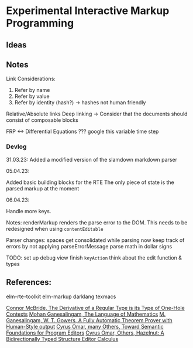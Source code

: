 # Experimental Interactive Markup Programming

## Ideas

## Notes

Link Considerations:

1. Refer by name
2. Refer by value
3. Refer by identity (hash?) -> hashes not human friendly

Relative/Absolute links
Deep linking -> Consider that the documents should consist of
composable blocks


FRP <-> Differential Equations ??? google this
variable time step


### Devlog

31.03.23:
Added a modified version of the slamdown markdown parser

05.04.23:

Added basic building blocks for the RTE
The only piece of state is the parsed markup at the moment

06.04.23:

Handle more keys.

Notes:
renderMarkup renders the parse error to the DOM. This needs
to be redesigned when using `contentEditable`

Parser changes:
spaces get consolidated while parsing now
keep track of errors by not applying parseErrorMessage 
parse math in dollar signs

TODO:
set up debug view
finish `keyAction`
think about the edit function & types


## References:
elm-rte-toolkit
elm-markup
darklang
texmacs

[Connor McBride, The Derivative of a Regular Type is its Type of One-Hole Contexts](http://strictlypositive.org/diff.pdf)
[Mohan Ganesalingam, The Language of Mathematics]()
[M. Ganesalingam, W. T. Gowers, A Fully Automatic Theorem Prover with Human-Style output]()
[Cyrus Omar, many Others, Toward Semantic Foundations for Program Editors](https://arxiv.org/pdf/1703.08694.pdf)
[Cyrus Omar, Others, Hazelnut: A Bidirectionally Typed Structure Editor Calculus](https://arxiv.org/pdf/1703.08694.pdf)
